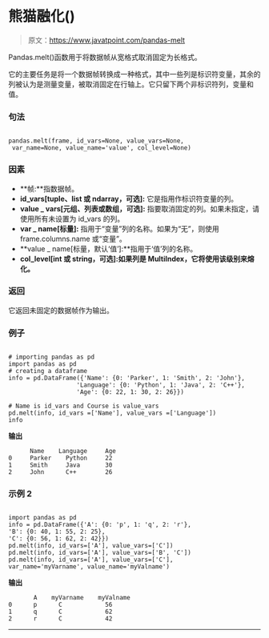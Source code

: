 # 熊猫融化()

> 原文：<https://www.javatpoint.com/pandas-melt>

Pandas.melt()函数用于将数据帧从宽格式取消固定为长格式。

它的主要任务是将一个数据帧转换成一种格式，其中一些列是标识符变量，其余的列被认为是测量变量，被取消固定在行轴上。它只留下两个非标识符列，变量和值。

### 句法

```

pandas.melt(frame, id_vars=None, value_vars=None,
 var_name=None, value_name='value', col_level=None)

```

### 因素

*   **帧:**指数据帧。
*   **id_vars[tuple、list 或 ndarray，可选]:** 它是指用作标识符变量的列。
*   **value _ vars[元组、列表或数组，可选]:** 指要取消固定的列。如果未指定，请使用所有未设置为 id_vars 的列。
*   **var _ name[标量]:** 指用于“变量”列的名称。如果为“无”，则使用 frame.columns.name 或“变量”。
*   **value _ name[标量，默认‘值’]:**指用于‘值’列的名称。
*   **col_level[int 或 string，可选]:如果列是 MultiIndex，它将使用该级别来熔化。**

### 返回

它返回未固定的数据帧作为输出。

### 例子

```

# importing pandas as pd 
import pandas as pd   
# creating a dataframe 
info = pd.DataFrame({'Name': {0: 'Parker', 1: 'Smith', 2: 'John'}, 
                   'Language': {0: 'Python', 1: 'Java', 2: 'C++'}, 
                   'Age': {0: 22, 1: 30, 2: 26}}) 

# Name is id_vars and Course is value_vars 
pd.melt(info, id_vars =['Name'], value_vars =['Language']) 
info

```

**输出**

```
      Name    Language     Age
0     Parker    Python     22
1     Smith     Java       30
2     John      C++        26

```

### 示例 2

```

import pandas as pd 
info = pd.DataFrame({'A': {0: 'p', 1: 'q', 2: 'r'},
'B': {0: 40, 1: 55, 2: 25},
'C': {0: 56, 1: 62, 2: 42}})
pd.melt(info, id_vars=['A'], value_vars=['C'])
pd.melt(info, id_vars=['A'], value_vars=['B', 'C'])
pd.melt(info, id_vars=['A'], value_vars=['C'],
var_name='myVarname', value_name='myValname')

```

**输出**

```
       A    myVarname    myValname
0      p      C            56                
1      q      C            62                
2      r      C            42                

```

* * *